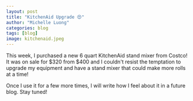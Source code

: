 ```yaml
---
layout: post
title: "KitchenAid Upgrade 😍"
author: "Michelle Luong"
categories: blog
tags: [blog]
image: kitchenaid.jpeg
---
```


This week, I purchased a new 6 quart KitchenAid stand mixer from Costco! It was on sale for $320 from $400 and I couldn't resist the temptation to upgrade my equipment and have a stand mixer that could make more rolls at a time!

Once I use it for a few more times, I will write how I feel about it in a future blog. Stay tuned!